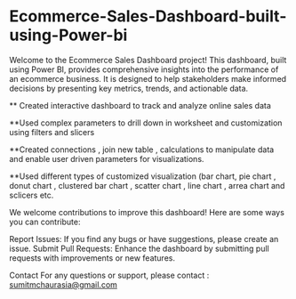 # Ecommerce-Sales-Dashboard-built-using-Power-bi

Welcome to the Ecommerce Sales Dashboard project! This dashboard, built using Power BI, provides comprehensive insights into the performance of an ecommerce business. It is designed to help stakeholders make informed decisions by presenting key metrics, trends, and actionable data.

** Created interactive dashboard to track and analyze online sales data 

**Used complex parameters to drill down in worksheet and customization using filters and slicers

**Created connections , join new table , calculations to manipulate data and enable user driven parameters for visualizations.

**Used different types of customized  visualization (bar chart, pie chart , donut chart , clustered bar chart , scatter chart , line chart , arrea chart and sclicers etc.


We welcome contributions to improve this dashboard! Here are some ways you can contribute:

Report Issues: If you find any bugs or have suggestions, please create an issue.
Submit Pull Requests: Enhance the dashboard by submitting pull requests with improvements or new features.

Contact
For any questions or support, please contact : sumitmchaurasia@gmail.com

